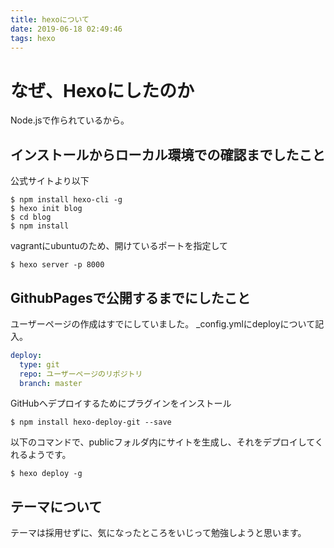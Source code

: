 ```yaml
---
title: hexoについて
date: 2019-06-18 02:49:46
tags: hexo
---
```


# なぜ、Hexoにしたのか
Node.jsで作られているから。

## インストールからローカル環境での確認までしたこと
公式サイトより以下
```console
$ npm install hexo-cli -g
$ hexo init blog
$ cd blog
$ npm install
```
vagrantにubuntuのため、開けているポートを指定して
```console
$ hexo server -p 8000
```

## GithubPagesで公開するまでにしたこと
ユーザーページの作成はすでにしていました。
\_config.ymlにdeployについて記入。
```yml
deploy:
  type: git
  repo: ユーザーページのリポジトリ
  branch: master
```
GitHubへデプロイするためにプラグインをインストール
```console
$ npm install hexo-deploy-git --save
```
以下のコマンドで、publicフォルダ内にサイトを生成し、それをデプロイしてくれるようです。
```console
$ hexo deploy -g
```

## テーマについて
テーマは採用せずに、気になったところをいじって勉強しようと思います。


